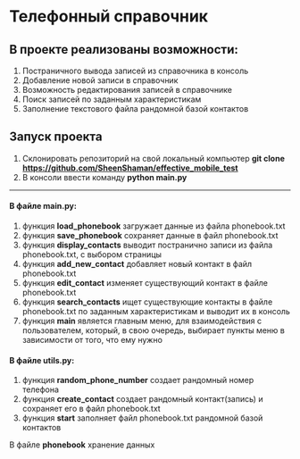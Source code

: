 # Телефонный справочник

## В проекте реализованы возможности:
1. Постраничного вывода записей из справочника в консоль
2. Добавление новой записи в справочник
3. Возможность редактирования записей в справочнике
4. Поиск записей по заданным характеристикам
5. Заполнение текстового файла рандомной базой контактов

## Запуск проекта
1. Склонировать репозиторий на свой локальный компьютер **git clone https://github.com/SheenShaman/effective_mobile_test**
2. В консоли ввести команду **python main.py**
______________________________________________________________________________________________________________________
#### В файле main.py:
1. функция **load_phonebook** загружает данные из файла phonebook.txt
2. функция **save_phonebook** сохраняет данные в файл phonebook.txt
3. функция **display_contacts** выводит постранично записи из файла phonebook.txt, с выбором страницы
4. функция **add_new_contact** добавляет новый контакт в файл phonebook.txt
5. функция **edit_contact** изменяет существующий контакт в файле phonebook.txt
6. функция **search_contacts** ищет существующие контакты в файле phonebook.txt по заданным характеристикам и выводит их в консоль
7. функция **main** является главным меню, для взаимодействия с пользователем, который, в свою очередь, выбирает пункты меню в зависимости от того, что ему нужно

#### В файле utils.py:
1. функция **random_phone_number** создает рандомный номер телефона
2. функция **create_contact** создает рандомный контакт(запись) и сохраняет его в файл phonebook.txt
3. функция **start** заполняет файл phonebook.txt рандомной базой контактов

В файле **phonebook** хранение данных 